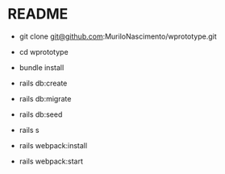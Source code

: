 # README

* git clone git@github.com:MuriloNascimento/wprototype.git

* cd wprototype

* bundle install

* rails db:create

* rails db:migrate

* rails db:seed

* rails s

* rails webpack:install

* rails webpack:start